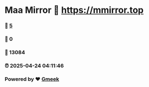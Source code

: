 # Maa Mirror :link: https://mmirror.top 
### :page_facing_up: [5](https://mmirror.top/tag.html) 
### :speech_balloon: 0 
### :hibiscus: 13084 
### :alarm_clock: 2025-04-24 04:11:46 
### Powered by :heart: [Gmeek](https://github.com/Meekdai/Gmeek)
